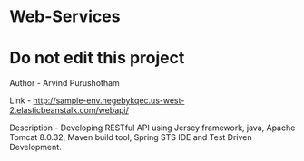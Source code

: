 # Web-Services
# Do not edit this project

Author - Arvind Purushotham

Link - http://sample-env.negebykqec.us-west-2.elasticbeanstalk.com/webapi/

Description - Developing RESTful API using Jersey framework, java, Apache Tomcat 8.0.32, Maven build tool, Spring STS IDE and Test Driven Development. 
